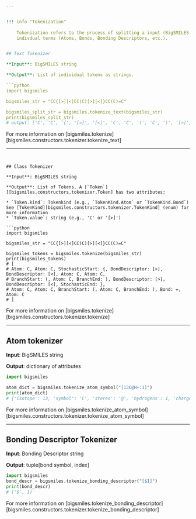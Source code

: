 ```yaml
---


!!! info "Tokenization"
    
    Tokenization refers to the process of splitting a input (BigSMILES string) into 
    indivdual terms (Atoms, Bonds, Bonding Descriptors, etc.).


## Text Tokenizer

**Input**: BigSMILES string

**Output**: List of individual tokens as strings. 

```python
import bigsmiles

bigsmiles_str = "CC{[>][<]CC(C)[>][<]}CC(C)=C"

bigsmiles_split_str = bigsmiles.tokenize_text(bigsmiles_str)
print(bigsmiles_split_str)
# output: ['C', 'C', '{', '[>]', '[<]', 'C', 'C', '(', 'C', ')', '[>]', '[<]', '}', 'C', 'C', '(', 'C', ')', '=', 'C']
```

For more information on [bigsmiles.tokenize][bigsmiles.constructors.tokenizer.tokenize_text]

---
```


## Class Tokenizer

**Input**: BigSMILES string

**Output**: List of Tokens. A [`Token`][[bigsmiles.constructors.tokenizer.Token] has two attributes:

* `Token.kind`: Tokenkind (e.g., `TokenKind.Atom` or `TokenKind.Bond`) 
See [TokenKind][bigsmiles.constructors.tokenizer.TokenKind] (enum) for more information 
* `Token.value`: string (e.g., 'C' or '[>]')

```python
import bigsmiles

bigsmiles_str = "CC{[>][<]CC(C)[>][<]}CC(C)=C"

bigsmiles_tokens = bigsmiles.tokenize(bigsmiles_str)
print(bigsmiles_tokens)
# [
# Atom: C, Atom: C, StochasticStart: {, BondDescriptor: [>], BondDescriptor: [<], Atom: C, Atom: C, 
# BranchStart: (, Atom: C, BranchEnd: ), BondDescriptor: [>], BondDescriptor: [<], StochasticEnd: }, 
# Atom: C, Atom: C, BranchStart: (, Atom: C, BranchEnd: ), Bond: =, Atom: C
# ]

```

For more information on [bigsmiles.tokenize][bigsmiles.constructors.tokenizer.tokenize]

---

## Atom tokenizer

**Input**: BigSMILES string

**Output**: dictionary of attributes 

```python
import bigsmiles

atom_dict = bigsmiles.tokenize_atom_symbol("[13C@H+:1]")
print(atom_dict)
# {'isotope': 13, 'symbol': 'C', 'stereo': '@', 'hydrogens': 1, 'charge': 1, 'class_': 1}
```

For more information on [bigsmiles.tokenize_atom_symbol][bigsmiles.constructors.tokenizer.tokenize_atom_symbol]

---

## Bonding Descriptor Tokenizer

**Input**: Bonding Descriptor string

**Output**: tuple[bond symbol, index]

```python
import bigsmiles
bond_descr = bigsmiles.tokenize_bonding_descriptor("[$1]")
print(bond_descr)
# ('$', 1)
```


For more information on 
[bigsmiles.tokenize_bonding_descriptor][bigsmiles.constructors.tokenizer.tokenize_bonding_descriptor]
